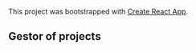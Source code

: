This project was bootstrapped with [Create React App](https://github.com/facebook/create-react-app).

## Gestor of projects
